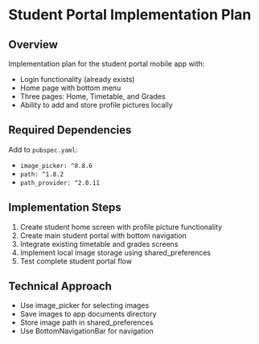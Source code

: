 # Student Portal Implementation Plan

## Overview
Implementation plan for the student portal mobile app with:
- Login functionality (already exists)
- Home page with bottom menu
- Three pages: Home, Timetable, and Grades
- Ability to add and store profile pictures locally

## Required Dependencies
Add to `pubspec.yaml`:
- `image_picker: ^0.8.6`
- `path: ^1.8.2` 
- `path_provider: ^2.0.11`

## Implementation Steps

1. Create student home screen with profile picture functionality
2. Create main student portal with bottom navigation
3. Integrate existing timetable and grades screens
4. Implement local image storage using shared_preferences
5. Test complete student portal flow

## Technical Approach

- Use image_picker for selecting images
- Save images to app documents directory
- Store image path in shared_preferences
- Use BottomNavigationBar for navigation
